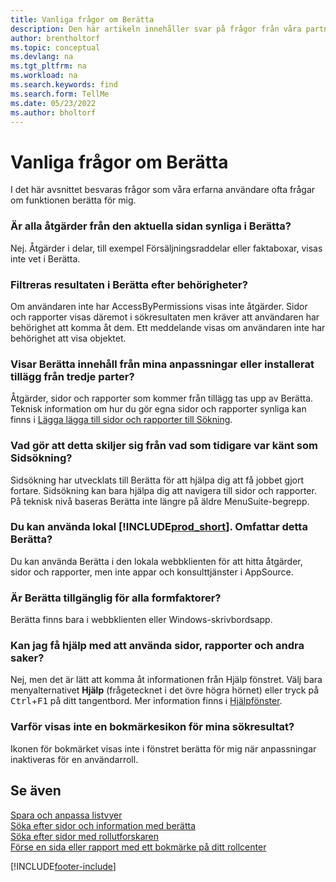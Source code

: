 ```yaml
---
title: Vanliga frågor om Berätta
description: Den här artikeln innehåller svar på frågor från våra partners och kunder som ofta frågar om Berätta.
author: brentholtorf
ms.topic: conceptual
ms.devlang: na
ms.tgt_pltfrm: na
ms.workload: na
ms.search.keywords: find
ms.search.form: TellMe
ms.date: 05/23/2022
ms.author: bholtorf
---
```

# Vanliga frågor om Berätta
I det här avsnittet besvaras frågor som våra erfarna användare ofta frågar om funktionen berätta för mig.

### Är alla åtgärder från den aktuella sidan synliga i Berätta?

Nej. Åtgärder i delar, till exempel Försäljningsraddelar eller faktaboxar, visas inte vet i Berätta.

### Filtreras resultaten i Berätta efter behörigheter?

Om användaren inte har AccessByPermissions visas inte åtgärder. Sidor och rapporter visas däremot i sökresultaten men kräver att användaren har behörighet att komma åt dem. Ett meddelande visas om användaren inte har behörighet att visa objektet.

### Visar Berätta innehåll från mina anpassningar eller installerat tillägg från tredje parter?

Åtgärder, sidor och rapporter som kommer från tillägg tas upp av Berätta. Teknisk information om hur du gör egna sidor och rapporter synliga kan finns i [Lägga lägga till sidor och rapporter till Sökning](/dynamics365/business-central/dev-itpro/developer/devenv-al-menusuite-functionality).

### Vad gör att detta skiljer sig från vad som tidigare var känt som Sidsökning?

Sidsökning har utvecklats till Berätta för att hjälpa dig att få jobbet gjort fortare. Sidsökning kan bara hjälpa dig att navigera till sidor och rapporter. På teknisk nivå baseras Berätta inte längre på äldre MenuSuite-begrepp.

### Du kan använda lokal [!INCLUDE[prod_short](includes/prod_short.md)]. Omfattar detta Berätta?

Du kan använda Berätta i den lokala webbklienten för att hitta åtgärder, sidor och rapporter, men inte appar och konsulttjänster i AppSource.

### Är Berätta tillgänglig för alla formfaktorer?

Berätta finns bara i webbklienten eller Windows-skrivbordsapp.

<!-- removed in v20 because of Help pane
### Are the documentation results available in any language?
The help articles display in the language you have specified in **My Settings**, if help is available in that language.
-->

### Kan jag få hjälp med att använda sidor, rapporter och andra saker?

Nej, men det är lätt att komma åt informationen från Hjälp fönstret. Välj bara menyalternativet **Hjälp** (frågetecknet i det övre högra hörnet) eller tryck på <kbd>Ctrl</kbd>+<kbd>F1</kbd> på ditt tangentbord. Mer information finns i [Hjälpfönster](product-help-and-support.md#help-pane).

### Varför visas inte en bokmärkesikon för mina sökresultat?

Ikonen för bokmärket visas inte i fönstret berätta för mig när anpassningar inaktiveras för en användarroll.


## Se även  
[Spara och anpassa listvyer](ui-views.md)  
[Söka efter sidor och information med berätta](ui-search.md)  
[Söka efter sidor med rollutforskaren](ui-role-explorer.md)  
[Förse en sida eller rapport med ett bokmärke på ditt rollcenter](ui-bookmarks.md)


[!INCLUDE[footer-include](includes/footer-banner.md)]
